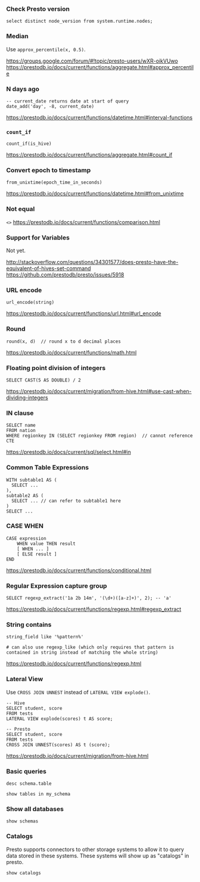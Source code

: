 ### Check Presto version

```
select distinct node_version from system.runtime.nodes;
```


### Median

Use `approx_percentile(x, 0.5)`.

https://groups.google.com/forum/#!topic/presto-users/wXR-oikVUwo
https://prestodb.io/docs/current/functions/aggregate.html#approx_percentile


### N days ago

```
-- current_date returns date at start of query
date_add('day', -8, current_date)
```

https://prestodb.io/docs/current/functions/datetime.html#interval-functions


### `count_if`

```
count_if(is_hive)
```

https://prestodb.io/docs/current/functions/aggregate.html#count_if


### Convert epoch to timestamp

```
from_unixtime(epoch_time_in_seconds)
```

https://prestodb.io/docs/current/functions/datetime.html#from_unixtime


### Not equal

`<>`
https://prestodb.io/docs/current/functions/comparison.html


### Support for Variables

Not yet.

http://stackoverflow.com/questions/34301577/does-presto-have-the-equivalent-of-hives-set-command
https://github.com/prestodb/presto/issues/5918


### URL encode

```
url_encode(string)
```

https://prestodb.io/docs/current/functions/url.html#url_encode


### Round

```
round(x, d)  // round x to d decimal places
```
https://prestodb.io/docs/current/functions/math.html


### Floating point division of integers

```
SELECT CAST(5 AS DOUBLE) / 2
```
https://prestodb.io/docs/current/migration/from-hive.html#use-cast-when-dividing-integers


### IN clause

```
SELECT name
FROM nation
WHERE regionkey IN (SELECT regionkey FROM region)  // cannot reference CTE
```
https://prestodb.io/docs/current/sql/select.html#in


### Common Table Expressions

```
WITH subtable1 AS (
  SELECT ...
),
subtable2 AS (
  SELECT ... // can refer to subtable1 here
)
SELECT ...
```


### CASE WHEN

```
CASE expression
    WHEN value THEN result
    [ WHEN ... ]
    [ ELSE result ]
END
```

https://prestodb.io/docs/current/functions/conditional.html


### Regular Expression capture group

```
SELECT regexp_extract('1a 2b 14m', '(\d+)([a-z]+)', 2); -- 'a'
```

https://prestodb.io/docs/current/functions/regexp.html#regexp_extract


### String contains

```
string_field like '%pattern%'

# can also use regexp_like (which only requires that pattern is contained in string instead of matching the whole string)
```

https://prestodb.io/docs/current/functions/regexp.html


### Lateral View

Use `CROSS JOIN UNNEST` instead of `LATERAL VIEW explode()`.

```
-- Hive
SELECT student, score
FROM tests
LATERAL VIEW explode(scores) t AS score;

-- Presto
SELECT student, score
FROM tests
CROSS JOIN UNNEST(scores) AS t (score);
```

https://prestodb.io/docs/current/migration/from-hive.html


### Basic queries

```
desc schema.table

show tables in my_schema
```


### Show all databases

```
show schemas
```

### Catalogs

Presto supports connectors to other storage systems to allow it to query data stored in these systems. These systems will show up as "catalogs" in presto.

```
show catalogs
```